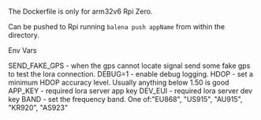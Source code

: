 The Dockerfile is only for arm32v6 Rpi Zero.

Can be pushed to Rpi running `balena push appName` from within the directory.

Env Vars

SEND_FAKE_GPS - when the gps cannot locate signal send some fake gps to test the lora connection.
DEBUG=1 - enable debug logging.
HDOP - set a minimum HDOP accuracy level. Usually anything below 1.50 is good
APP_KEY - required lora server app key
DEV_EUI - required lora server dev key
BAND - set the frequency band. One of:"EU868", "US915", "AU915", "KR920", "AS923"